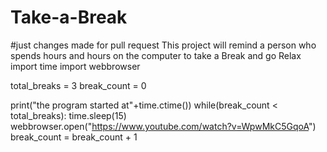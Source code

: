 # Take-a-Break
#just changes made for pull request
This project will remind a person who spends hours and hours on the computer to take  a Break and go Relax
import time
import webbrowser

total_breaks = 3
break_count = 0

print("the program started at"+time.ctime())
while(break_count < total_breaks):
    time.sleep(15)    
    webbrowser.open("https://www.youtube.com/watch?v=WpwMkC5GqoA")
    break_count = break_count + 1
